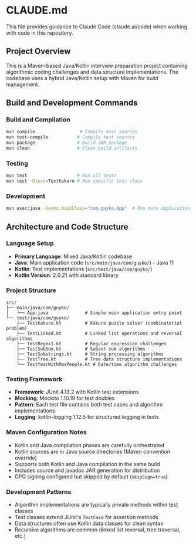 # CLAUDE.md

This file provides guidance to Claude Code (claude.ai/code) when working with code in this repository.

## Project Overview

This is a Maven-based Java/Kotlin interview preparation project containing algorithmic coding challenges and data structure implementations. The codebase uses a hybrid Java/Kotlin setup with Maven for build management.

## Build and Development Commands

### Build and Compilation
```bash
mvn compile                 # Compile main sources
mvn test-compile           # Compile test sources
mvn package                # Build JAR package
mvn clean                  # Clean build artifacts
```

### Testing
```bash
mvn test                   # Run all tests
mvn test -Dtest=TestKakuro # Run specific test class
```

### Development
```bash
mvn exec:java -Dexec.mainClass="com.guyko.App"  # Run main application
```

## Architecture and Code Structure

### Language Setup
- **Primary Language**: Mixed Java/Kotlin codebase
- **Java**: Main application code (`src/main/java/com/guyko/`) - Java 11
- **Kotlin**: Test implementations (`src/test/java/com/guyko/`)
- **Kotlin Version**: 2.0.21 with standard library

### Project Structure
```
src/
├── main/java/com/guyko/
│   └── App.java              # Simple main application entry point
└── test/java/com/guyko/
    ├── TestKakuro.kt         # Kakuro puzzle solver (combinatorial problem)
    ├── TestLinked.kt         # Linked list operations and reversal algorithms
    ├── TestRegex1.kt         # Regular expression challenges
    ├── TestSubSum.kt         # Subset sum algorithms
    ├── TestSubstrings.kt     # String processing algorithms
    ├── TestTree.kt           # Tree data structure implementations
    └── TestYearWithMaxPeople.kt # Date/time algorithm challenges
```

### Testing Framework
- **Framework**: JUnit 4.13.2 with Kotlin test extensions
- **Mocking**: Mockito 1.10.19 for test doubles
- **Pattern**: Each test file contains both test cases and algorithm implementations
- **Logging**: kotlin-logging 1.12.5 for structured logging in tests

### Maven Configuration Notes
- Kotlin and Java compilation phases are carefully orchestrated
- Kotlin sources are in Java source directories (Maven convention override)
- Supports both Kotlin and Java compilation in the same build
- Includes source and javadoc JAR generation for distribution
- GPG signing configured but skipped by default (`skipSign=true`)

### Development Patterns
- Algorithm implementations are typically private methods within test classes
- Test classes extend JUnit's `TestCase` for assertion methods
- Data structures often use Kotlin data classes for clean syntax
- Recursive algorithms are common (linked list reversal, tree traversal, etc.)